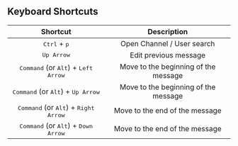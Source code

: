 ## Keyboard Shortcuts


| Shortcut | Description |
|:-:|:-:|
| <kbd>Ctrl</kbd> + <kbd>p</kbd> | Open Channel / User search |
| <kbd>Up Arrow</kbd> | Edit previous message |
| <kbd>Command</kbd> (or <kbd>Alt</kbd>) + <kbd>Left Arrow</kbd> | Move to the beginning of the message |
| <kbd>Command</kbd> (or <kbd>Alt</kbd>) + <kbd>Up Arrow</kbd> | Move to the beginning of the message |
| <kbd>Command</kbd> (or <kbd>Alt</kbd>) + <kbd>Right Arrow</kbd> | Move to the end of the message |
| <kbd>Command</kbd> (or <kbd>Alt</kbd>) + <kbd>Down Arrow</kbd> | Move to the end of the message |
